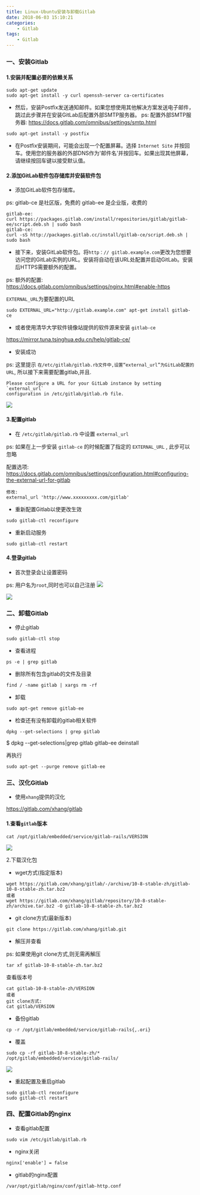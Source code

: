 ```yaml
---
title: Linux-Ubuntu安装与卸载Gitlab
date: 2018-06-03 15:10:21
categories:
    - Gitlab
tags:
    - Gitlab
---
```


### 一、安装Gitlab
#### 1.安装并配置必要的依赖关系

```
sudo apt-get update
sudo apt-get install -y curl openssh-server ca-certificates
```

* 然后，安装Postfix发送通知邮件。如果您想使用其他解决方案发送电子邮件，跳过此步骤并在安装GitLab后配置外部SMTP服务器。
ps: 
配置外部SMTP服务器: https://docs.gitlab.com/omnibus/settings/smtp.html

```
sudo apt-get install -y postfix
```

* 在Postfix安装期间，可能会出现一个配置屏幕。选择 `Internet Site` 并按回车。使用您的服务器的外部DNS作为'邮件名'并按回车。如果出现其他屏幕，请继续按回车键以接受默认值。

#### 2.添加GitLab软件包存储库并安装软件包

* 添加GitLab软件包存储库。

ps: 
gitlab-ce 是社区版，免费的
gitlab-ee 是企业版，收费的

```
gitlab-ee:
curl https://packages.gitlab.com/install/repositories/gitlab/gitlab-ee/script.deb.sh | sudo bash
gitlab-ce: 
curl -sS http://packages.gitlab.cc/install/gitlab-ce/script.deb.sh | sudo bash
```

* 接下来，安装GitLab软件包。将`http：// gitlab.example.com`更改为您想要访问您的GitLab实例的URL。安装将自动在该URL处配置并启动GitLab。安装后HTTPS需要额外的配置。

ps:
额外的配置: https://docs.gitlab.com/omnibus/settings/nginx.html#enable-https

`EXTERNAL_URL`为要配置的URL

```
sudo EXTERNAL_URL="http://gitlab.example.com" apt-get install gitlab-ce
```

* 或者使用清华大学软件镜像站提供的软件源来安装 `gitlab-ce`

https://mirror.tuna.tsinghua.edu.cn/help/gitlab-ce/


* 安装成功


 ps: 这里提示 `在/etc/gitlab/gitlab.rb文件中,设置“external_url”为GitLab配置的URL`, 所以接下来需要配置gitlab,并且.
 
 ```
 Please configure a URL for your GitLab instance by setting `external_url`
configuration in /etc/gitlab/gitlab.rb file.
```

![](https://upload-images.jianshu.io/upload_images/1666327-4a8af0f2837cbd76.png?imageMogr2/auto-orient/strip%7CimageView2/2/w/1240)

#### 3.配置gitlab

* 在 `/etc/gitlab/gitlab.rb` 中设置 `external_url`

ps: 如果在上一步安装 `gitlab-ce` 的时候配置了指定的 `EXTERNAL_URL` , 此步可以忽略

配置选项: https://docs.gitlab.com/omnibus/settings/configuration.html#configuring-the-external-url-for-gitlab

```
修改:
external_url 'http://www.xxxxxxxxx.com/gitlab'
```

* 重新配置Gitlab以使更改生效

```
sudo gitlab-ctl reconfigure
```

* 重新启动服务

```
sudo gitlab-ctl restart
```


#### 4.登录gitlab

* 首次登录会让设置密码

ps: 用户名为`root`,同时也可以自己注册
![](https://upload-images.jianshu.io/upload_images/1666327-f0bfad102ddb4623.png?imageMogr2/auto-orient/strip%7CimageView2/2/w/1240)

![](https://upload-images.jianshu.io/upload_images/1666327-433d919bfbde5ca3.png?imageMogr2/auto-orient/strip%7CimageView2/2/w/1240)

### 二、卸载Gitlab

* 停止gitlab

```
sudo gitlab-ctl stop
```

* 查看进程

```
ps -e | grep gitlab
```

* 删除所有包含gitlab的文件及目录

```
find / -name gitlab | xargs rm -rf 
```

* 卸载

```
sudo apt-get remove gitlab-ee
```

* 检查还有没有卸载的gitlab相关软件

```
dpkg --get-selections | grep gitlab
```

$ dpkg --get-selections|grep gitlab
gitlab-ee		   			deinstall

再执行

```
sudo apt-get --purge remove gitlab-ee 
```

### 三、汉化Gitlab

* 使用`xhang`提供的汉化

https://gitlab.com/xhang/gitlab

#### 1.查看`gitlab`版本

```
cat /opt/gitlab/embedded/service/gitlab-rails/VERSION
```

![](https://upload-images.jianshu.io/upload_images/1666327-f60e1c658c9aa94e.png?imageMogr2/auto-orient/strip%7CimageView2/2/w/1240)

2.下载汉化包

* wget方式(指定版本)

```
wget https://gitlab.com/xhang/gitlab/-/archive/10-8-stable-zh/gitlab-10-8-stable-zh.tar.bz2
或者
wget https://gitlab.com/xhang/gitlab/repository/10-8-stable-zh/archive.tar.bz2 -O gitlab-10-8-stable-zh.tar.bz2
```

* git clone方式(最新版本)

```
git clone https://gitlab.com/xhang/gitlab.git
```

* 解压并查看

ps:
如果使用git clone方式,则无需再解压

```
tar xf gitlab-10-8-stable-zh.tar.bz2
```

查看版本号

```
cat gitlab-10-8-stable-zh/VERSION 
或者
git clone方式:
cat gitlab/VERSION 
```

* 备份gitlab

```
cp -r /opt/gitlab/embedded/service/gitlab-rails{,.ori}
```

* 覆盖

```
sudo cp -rf gitlab-10-8-stable-zh/* /opt/gitlab/embedded/service/gitlab-rails/
```
![](https://upload-images.jianshu.io/upload_images/1666327-19ffad61c5546f1b.png?imageMogr2/auto-orient/strip%7CimageView2/2/w/1240)

* 重起配置及重启gitlab

```
sudo gitlab-ctl reconfigure
sudo gitlab-ctl restart
```


### 四、配置Gitlab的nginx

* 查看gitlab配置

```
sudo vim /etc/gitlab/gitlab.rb
```

* nginx关闭

```
nginx['enable'] = false
```

* gitlab的nginx配置

```
/var/opt/gitlab/nginx/conf/gitlab-http.conf
```


